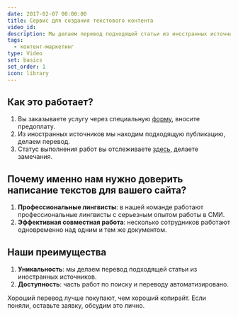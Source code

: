 ```yaml
---
date: 2017-02-07 00:00:00
title: Сервис для создания текстового контента
video_id:
description: Мы делаем перевод подходящей статьи из иностранных источников.
tags:
  - контент-маркетинг
type: Video
set: basics
set_order: 1
icon: library
---
```



## Как это работает?

1. Вы заказываете услугу через специальную [форму](https://goo.gl/forms/zMRDufld6nN4Tqml1), вносите предоплату.
2. Из иностранных источников мы находим подходящую публикацию, делаем перевод.
3. Статус выполнения работ вы отслеживаете [здесь](https://enblabs.ru/status/), делаете замечания.

## Почему именно нам нужно доверить написание текстов для вашего сайта?

1. **Профессиональные лингвисты**: в нашей команде работают профессиональные лингвисты с серьезным опытом работы в СМИ.
2. **Эффективная совместная работа**: несколько сотрудников работают одновременно над одним и тем же документом.

## Наши преимущества

1. **Уникальность**: мы делаем перевод подходящей статьи из иностранных источников.
2. **Доступность**: часть работ по поиску и переводу автоматизировано.

Хороший перевод лучше покупают, чем хороший копирайт. Если поняли, оставьте заявку, обсудим это лично.